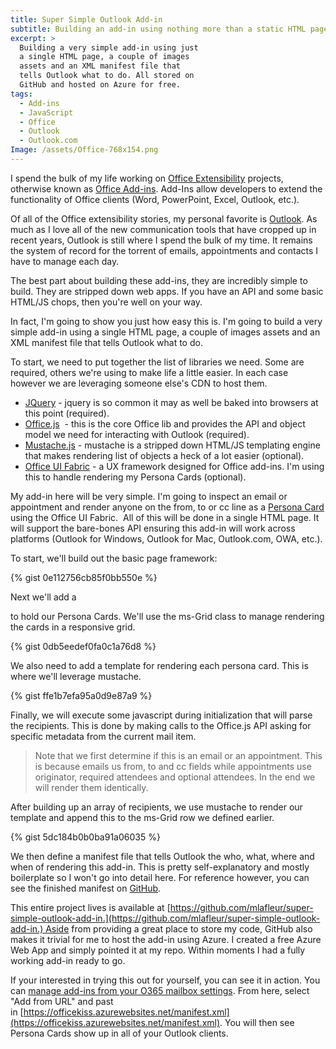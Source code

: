 ```yaml
---
title: Super Simple Outlook Add-in
subtitle: Building an add-in using nothing more than a static HTML page and a Manifest
excerpt: >
  Building a very simple add-in using just
  a single HTML page, a couple of images
  assets and an XML manifest file that
  tells Outlook what to do. All stored on
  GitHub and hosted on Azure for free.
tags:
  - Add-ins
  - JavaScript
  - Office
  - Outlook
  - Outlook.com
Image: /assets/Office-768x154.png
---
```

I spend the bulk of my life working on [Office Extensibility](http://dev.office.com) projects, otherwise known as [Office Add-ins](https://msdn.microsoft.com/en-us/library/office/jj220060.aspx). Add-Ins allow developers to extend the functionality of Office clients (Word, PowerPoint, Excel, Outlook, etc.).

Of all of the Office extensibility stories, my personal favorite is [Outlook](https://dev.office.com/docs/add-ins/outlook/overview). As much as I love all of the new communication tools that have cropped up in recent years, Outlook is still where I spend the bulk of my time. It remains the system of record for the torrent of emails, appointments and contacts I have to manage each day.

The best part about building these add-ins, they are incredibly simple to build. They are stripped down web apps. If you have an API and some basic HTML/JS chops, then you're well on your way.

In fact, I'm going to show you just how easy this is. I'm going to build a very simple add-in using a single HTML page, a couple of images assets and an XML manifest file that tells Outlook what to do.

To start, we need to put together the list of libraries we need. Some are required, others we're using to make life a little easier. In each case however we are leveraging someone else's CDN to host them.

*   [JQuery](http://jquery.com/) - jquery is so common it may as well be baked into browsers at this point (required).
*   [Office.js](https://msdn.microsoft.com/en-us/library/office/fp142185.aspx)  - this is the core Office lib and provides the API and object model we need for interacting with Outlook (required).
*   [Mustache.js](https://github.com/janl/mustache.js) - mustache is a stripped down HTML/JS templating engine that makes rendering list of objects a heck of a lot easier (optional).
*   [Office UI Fabric](http://dev.office.com/fabric) - a UX framework designed for Office add-ins. I'm using this to handle rendering my Persona Cards (optional).


My add-in here will be very simple. I'm going to inspect an email or appointment and render anyone on the from, to or cc line as a [Persona Card](http://dev.office.com/fabric/components/personacard) using the Office UI Fabric.  All of this will be done in a single HTML page. It will support the bare-bones API ensuring this add-in will work across platforms (Outlook for Windows, Outlook for Mac, Outlook.com, OWA, etc.).

To start, we'll build out the basic page framework:


{% gist 0e112756cb85f0bb550e  %}

Next we'll add a <div> to hold our Persona Cards. We'll use the ms-Grid class to manage rendering the cards in a responsive grid.

{% gist 0db5eedef0fa0c1a76d8  %}

We also need to add a template for rendering each persona card. This is where we'll leverage mustache.

{% gist ffe1b7efa95a0d9e87a9  %}

Finally, we will execute some javascript during initialization that will parse the recipients. This is done by making calls to the Office.js API asking for specific metadata from the current mail item.

> Note that we first determine if this is an email or an appointment. This is because emails us from, to and cc fields while appointments use originator, required attendees and optional attendees. In the end we will render them identically.

After building up an array of recipients, we use mustache to render our template and append this to the ms-Grid row we defined earlier.

{% gist 5dc184b0b0ba91a06035  %}

We then define a manifest file that tells Outlook the who, what, where and when of rendering this add-in. This is pretty self-explanatory and mostly boilerplate so I won't go into detail here. For reference however, you can see the finished manifest on [GitHub](https://github.com/mlafleur/super-simple-outlook-add-in/blob/master/manifest.xml).

This entire project lives is available at [https://github.com/mlafleur/super-simple-outlook-add-in.](https://github.com/mlafleur/super-simple-outlook-add-in.) Aside from providing a great place to store my code, GitHub also makes it trivial for me to host the add-in using Azure. I created a free Azure Web App and simply pointed it at my repo. Within moments I had a fully working add-in ready to go.

If your interested in trying this out for yourself, you can see it in action. You can [manage add-ins from your O365 mailbox settings](https://outlook.office.com/owa/?path=/options/manageapps). From here, select "Add from URL" and past in [https://officekiss.azurewebsites.net/manifest.xml](https://officekiss.azurewebsites.net/manifest.xml). You will then see Persona Cards show up in all of your Outlook clients.</div>